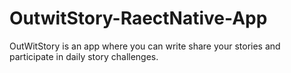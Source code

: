 # OutwitStory-RaectNative-App
OutWitStory is an app where you can write share your stories and participate in daily story challenges.
